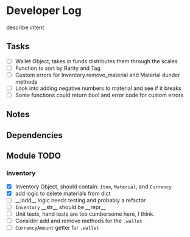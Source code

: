 # Developer Log
describe intent

## Tasks
- [ ] Wallet Object, takes in funds distributes them through the scales
- [ ] Function to sort by Rarity and Tag
- [ ] Custom errors for Inventory.remove_material and Material dunder methods
- [ ] Look into adding negative numbers to material and see if it breaks
- [ ] Some functions could return bool and error code for custom errors

## Notes


## Dependencies

## Module TODO

### Inventory
- [X] Inventory Object, should contain: `Item`, `Material`, and `Currency`
- [X] add logic to delete materials from dict
- [ ] \_\_iadd\_\_ logic needs testing and probably a refactor 
- [ ] `Inventory` \_\_str\_\_ should be \_\_repr\_\_
- [ ] Unit tests, hand tests are too cumbersome here, I think.
- [ ] Consider add and remove methods for the `.wallet`
- [ ] `CurrencyAmount` getter for `.wallet`